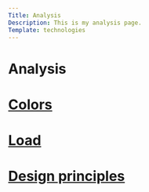 ```yaml
---
Title: Analysis
Description: This is my analysis page.
Template: technologies
---
```


Analysis
==========================


<div class="colors">
    <a href="%base_url%?analysis/01_colors"><h1 class="rapport">Colors</h1></a>
</div>
<div class="load">
    <a href="%base_url%?analysis/02_load"><h1 class="rapport">Load</h1></a>
</div>
<div class="dp">
    <a href="%base_url%?analysis/03_design_principles"><h1 class="rapport">Design principles</h1></a>
</div>